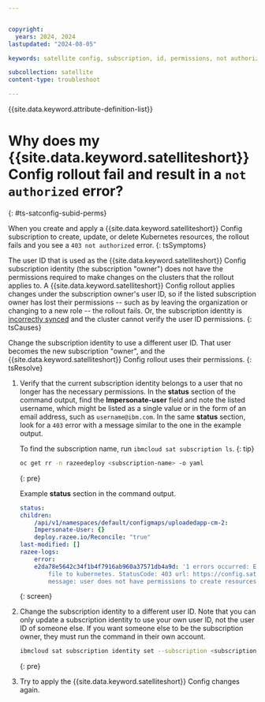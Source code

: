 ```yaml
---


copyright:
  years: 2024, 2024
lastupdated: "2024-08-05"

keywords: satellite config, subscription, id, permissions, not authorized

subcollection: satellite
content-type: troubleshoot

---
```

{{site.data.keyword.attribute-definition-list}}


# Why does my {{site.data.keyword.satelliteshort}} Config rollout fail and result in a `not authorized` error?
{: #ts-satconfig-subid-perms}

When you create and apply a {{site.data.keyword.satelliteshort}} Config subscription to create, update, or delete Kubernetes resources, the rollout fails and you see a `403 not authorized` error. 
{: tsSymptoms}

The user ID that is used as the {{site.data.keyword.satelliteshort}} Config subscription identity (the subscription "owner") does not have the permissions required to make changes on the clusters that the rollout applies to. A {{site.data.keyword.satelliteshort}} Config rollout applies changes under the subscription owner's user ID, so if the listed subscription owner has lost their permissions -- such as by leaving the organization or changing to a new role -- the rollout fails. Or, the subscription identity is [incorrectly synced](/docs/satellite?topic=satellite-sat-config-subid) and the cluster cannot verify the user ID permissions. 
{: tsCauses}

Change the subscription identity to use a different user ID. That user becomes the new subscription "owner", and the {{site.data.keyword.satelliteshort}} Config rollout uses their permissions. 
{: tsResolve}

1. Verify that the current subscription identity belongs to a user that no longer has the necessary permissions. In the **status** section of the command output, find the **Impersonate-user** field and note the listed username, which might be listed as a single value or in the form of an email address, such as `username@ibm.com`. In the same **status** section, look for a `403` error with a message similar to the one in the example output.

    To find the subscription name, run `ibmcloud sat subscription ls`.
    {: tip}

    ```sh
    oc get rr -n razeedeploy <subscription-name> -o yaml
    ```
    {: pre}

    Example **status** section in the command output.

    ```yaml
    status:
    children:
        /api/v1/namespaces/default/configmaps/uploadedapp-cm-2:
        Impersonate-User: {}
        deploy.razee.io/Reconcile: "true"
    last-modified: []
    razee-logs:
        error:
        e2da78e5642c34f1b4f7916ab960a37571db4a9d: '1 errors occurred: Error applying
            file to kubernetes. StatusCode: 403 url: https://config.satellite.test.cloud.ibm.com/api/v1/channels/UploadedApp1/55a55aaa-5a5a-555a
            message: user does not have permissions to create resources of type ConfigMap'
    ```
    {: screen}

2. Change the subscription identity to a different user ID. Note that you can only update a subscription identity to use your own user ID, not the user ID of someone else. If you want someone else to be the subscription owner, they must run the command in their own account. 

    ```sh
    ibmcloud sat subscription identity set --subscription <subscription-name> 
    ```
    {: pre}

3. Try to apply the {{site.data.keyword.satelliteshort}} Config changes again. 
